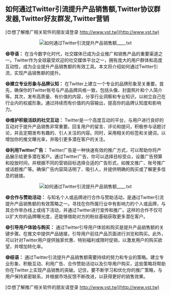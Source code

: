 ## **如何通过Twitter引流提升产品销售额,Twitter协议群发器,Twitter好友群发,Twitter营销**

[😍想了解推广相关软件的朋友请登录 http://www.vst.tw](http://www.vst.tw)

 <center><img src="https://vst.tw/MP4/tuiguang/png/2.png" alt="如何通过Twitter引流提升产品销售额____.txt"></center>

**😄导语：**
在当今数字化时代，社交媒体已成为企业推广和销售产品的重要渠道之一。Twitter作为全球最受欢迎的社交媒体平台之一，拥有庞大的用户群体和高度互动性，成为企业提升产品销售额的有效工具。本文将介绍如何通过Twitter引流，实现产品销售额的提升。

**😄建立专业形象与品牌认知：**
在Twitter上建立一个专业的品牌形象至关重要。首先，确保你的Twitter账号与产品品牌风格一致，包括头像、封面照片和个人简介等。其次，发布高质量、有价值的内容，分享行业洞察和专业知识，以树立自己在行业内的权威形象。通过持续而有价值的内容输出，提高你的品牌认知度和影响力。

**😄维护积极活跃的社交互动：**
Twitter是一个高度互动的平台，与用户进行良好的互动对于提升产品销售非常重要。回复用户的留言、评论和提问，积极参与话题讨论，并且定期发布有趣的、引人关注的内容。同时，采用相关的标签和关键词，以增加你的推文曝光率，并吸引更多潜在客户的关注。

**😄利用Twitter广告：**
Twitter广告是一种快速有效的推广方式，可以帮助你将产品展示给更多潜在客户。通过Twitter广告，你可以选择目标受众，设置广告预算和投放时间，并根据不同的营销目标选择合适的广告形式，如推文推广、账号推广或话题推广等。确保广告内容简洁明了、吸引人，并提供明确的购买或了解更多信息的链接。

 <center><img src="https://vst.tw/MP4/tuiguang/png/2.png" alt="如何通过Twitter引流提升产品销售额____.txt"></center>

**😄合作与赞助活动：**
与知名个人或品牌进行合作与赞助活动，是通过Twitter引流提升产品销售额的有效策略之一。寻找在你所属行业中有影响力的个人或品牌，与其合作举办线上或线下活动，并通过Twitter进行宣传和推广。这样的合作不仅可以扩大你的品牌曝光度，还能够借助对方的粉丝基础获取更多潜在客户。

**😄引导用户体验与购买：**
通过Twitter引导用户体验和购买是提升产品销售额的关键步骤。在推文中提供产品链接，引导用户前往产品页面进行浏览和购买。此外，可以针对Twitter用户提供独家优惠、特别福利或限时促销，以激发用户的购买欲望，并增加转化率。

**😄结语：**
通过Twitter引流提升产品销售额需要持续的努力和专业的策略。建立专业形象、积极互动、利用广告、合作赞助活动以及引导用户购买，这些策略将帮助你在Twitter上实现产品销售的突破。记住，要不断学习和优化你的推广策略，与用户保持紧密联系，并根据市场反馈不断改进，以获得更好的销售效果。

[😍想了解推广相关软件的朋友请登录 http://www.vst.tw](http://www.vst.tw)



